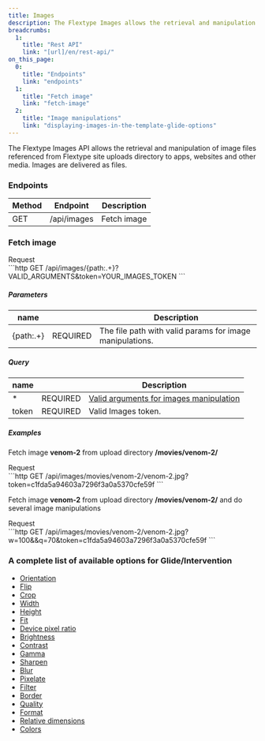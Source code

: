 ```yaml
---
title: Images
description: The Flextype Images allows the retrieval and manipulation of image files referenced from uploads.
breadcrumbs:
  1:
    title: "Rest API"
    link: "[url]/en/rest-api/"
on_this_page:
  0:
    title: "Endpoints"
    link: "endpoints"
  1:
    title: "Fetch image"
    link: "fetch-image"
  2:
    title: "Image manipulations"
    link: "displaying-images-in-the-template-glide-options"
---
```


The Flextype Images API allows the retrieval and manipulation of image files referenced from Flextype site uploads directory to apps, websites and other media. Images are delivered as files.

### <a name="endpoints"></a> Endpoints

| Method | Endpoint | Description |
| --- | --- | --- |
| GET | /api/images | Fetch image |

### <a name="fetch-image"></a> Fetch image

<div class="file-header">Request</div>
```http
GET /api/images/{path:.+}?VALID_ARGUMENTS&token=YOUR_IMAGES_TOKEN
```

##### Parameters

| name | |  Description |
| --- | --- | --- |
| {path:.+} | REQUIRED | The file path with valid params for image manipulations. |

##### Query

| name | |  Description |
| --- | --- | --- |
| * | REQUIRED | [Valid arguments for images manipulation](#displaying-images-in-the-template-glide-options) |
| token | REQUIRED | Valid Images token. |

##### Examples

Fetch image **venom-2** from upload directory **/movies/venom-2/**

<div class="file-header">Request</div>
```http
GET /api/images/movies/venom-2/venom-2.jpg?token=c1fda5a94603a7296f3a0a5370cfe59f
```

Fetch image **venom-2** from upload directory **/movies/venom-2/** and do several image manipulations

<div class="file-header">Request</div>
```http
GET /api/images/movies/venom-2/venom-2.jpg?w=100&&q=70&token=c1fda5a94603a7296f3a0a5370cfe59f
```

### <a name="displaying-images-in-the-template-glide-options"></a> A complete list of available options for Glide/Intervention
* [Orientation](./images/glide/orientation)
* [Flip](./images/glide/flip)
* [Crop](./images/glide/crop)
* [Width](./images/glide/width)
* [Height](./images/glide/height)
* [Fit](./images/glide/fit)
* [Device pixel ratio](./images/glide/device-pixel-ratio)
* [Brightness](./images/glide/brightness)
* [Contrast](./images/glide/contrast)
* [Gamma](./images/glide/gamma)
* [Sharpen](./images/glide/sharpen)
* [Blur](./images/glide/blur)
* [Pixelate](./images/glide/pixelate)
* [Filter](./images/glide/filter)
* [Border](./images/glide/border)
* [Quality](./images/glide/quality)
* [Format](./images/glide/format)
* [Relative dimensions](./images/glide/relative-dimensions)
* [Colors](./images/glide/colors)
